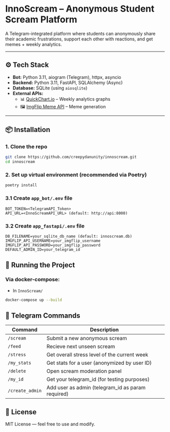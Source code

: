 # InnoScream – Anonymous Student Scream Platform

A Telegram-integrated platform where students can anonymously share their academic frustrations, support each other with reactions, and get memes + weekly analytics.

---

## ⚙️ Tech Stack

- **Bot:** Python 3.11, aiogram (Telegram), httpx, asyncio
- **Backend:** Python 3.11, FastAPI, SQLAlchemy (Async)
- **Database:** SQLite (using `aiosqlite`)
- **External APIs:**  
  - 📊 [QuickChart.io](https://quickchart.io/) – Weekly analytics graphs  
  - 🖼️ [ImgFlip Meme API](https://imgflip.com/api) – Meme generation

---

## 📦 Installation

### 1. Clone the repo

```bash
git clone https://github.com/creepydanunity/innoscream.git
cd innoscream
```

### 2. Set up virtual environment (recommended via Poetry)

```bash
poetry install
```

### 3.1 Create `app_bot/.env` file
```env
BOT_TOKEN=<TelegramAPI_Token>
API_URL=<InnoScreamAPI_URL> (default: http://api:8000)
```

### 3.2 Create `app_fastapi/.env` file
```env
DB_FILENAME=your_sqlite_db_name (default: innoscream.db)
IMGFLIP_API_USERNAME=your_imgflip_username
IMGFLIP_API_PASSWORD=your_imgflip_password
DEFAULT_ADMIN_ID=your_telegram_id
```

## 🚀 Running the Project
### Via docker-compose:
- In `InnoScream/`
```bash
docker-compose up --build
```

## 📡 Telegram Commands

| Command                     | Description                                       |
|-----------------------------|---------------------------------------------------|
| `/scream`                   | Submit a new anonymous scream                     |
| `/feed`                     | Recieve next unseen scream                        |
| `/stress`                   | Get overall stress level of the current week      |
| `/my_stats`                 | Get stats for a user (anonymized by user ID)      |
| `/delete`                   | Open scream moderation panel                      |
| `/my_id`                    | Get your telegram_id (for testing purposes)       |
| `/create_admin`             | Add user as admin (telegram_id as param required) |

## 📜 License

MIT License — feel free to use and modify.